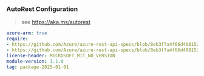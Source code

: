 ### AutoRest Configuration

> see https://aka.ms/autorest

``` yaml
azure-arm: true
require:
- https://github.com/Azure/azure-rest-api-specs/blob/8eb3f7a4f66d408152c32b9d647e59147172d533/specification/app/resource-manager/readme.md
- https://github.com/Azure/azure-rest-api-specs/blob/8eb3f7a4f66d408152c32b9d647e59147172d533/specification/app/resource-manager/readme.go.md
license-header: MICROSOFT_MIT_NO_VERSION
module-version: 3.1.0
tag: package-2025-01-01
```
